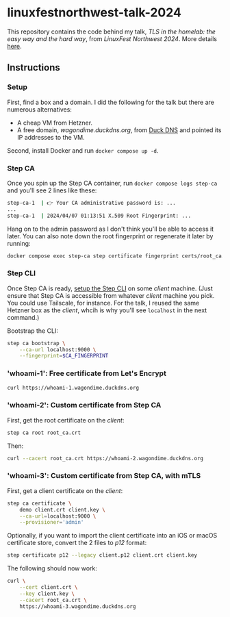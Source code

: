 # linuxfestnorthwest-talk-2024

This repository contains the code behind my talk, _TLS in the homelab: the easy way and the hard way_, from _LinuxFest Northwest 2024_. More details [here](https://ketanvijayvargiya.com/2-tls-in-the-homelab-the-easy-way-and-the-hard-way/).

## Instructions

### Setup

First, find a box and a domain. I did the following for the talk but there are numerous alternatives:

- A cheap VM from Hetzner.
- A free domain, _wagondime.duckdns.org_, from [Duck DNS](https://www.duckdns.org/) and pointed its IP addresses to the VM.

Second, install Docker and run `docker compose up -d`.

### Step CA

Once you spin up the Step CA container, run `docker compose logs step-ca` and you'll see 2 lines like these:

```sh
step-ca-1  | 👉 Your CA administrative password is: ...
...
step-ca-1  | 2024/04/07 01:13:51 X.509 Root Fingerprint: ...
```

Hang on to the admin password as I don't think you'll be able to access it later. You can also note down the root fingerprint or regenerate it later by running:

```sh
docker compose exec step-ca step certificate fingerprint certs/root_ca.crt
```

### Step CLI

Once Step CA is ready, [setup the Step CLI](https://smallstep.com/docs/step-cli/) on some _client_ machine. (Just ensure that Step CA is accessible from whatever _client_ machine you pick. You could use Tailscale, for instance. For the talk, I reused the same Hetzner box as the _client_, whcih is why you'll see `localhost` in the next command.)

Bootstrap the CLI:

```sh
step ca bootstrap \
    --ca-url localhost:9000 \
    --fingerprint=$CA_FINGERPRINT
```

### 'whoami-1': Free certificate from Let's Encrypt

```sh
curl https://whoami-1.wagondime.duckdns.org
```

### 'whoami-2': Custom certificate from Step CA

First, get the root certificate on the _client_:

```sh
step ca root root_ca.crt
```

Then:

```sh
curl --cacert root_ca.crt https://whoami-2.wagondime.duckdns.org
```

### 'whoami-3': Custom certificate from Step CA, with mTLS


First, get a client certificate on the _client_:

```sh
step ca certificate \
    demo client.crt client.key \
    --ca-url=localhost:9000 \
    --provisioner='admin'
```

Optionally, if you want to import the client certificate into an iOS or macOS certificate store, convert the 2 files to _p12_ format:

```sh
step certificate p12 --legacy client.p12 client.crt client.key
```

The following should now work:

```sh
curl \
	--cert client.crt \
	--key client.key \
	--cacert root_ca.crt \
	https://whoami-3.wagondime.duckdns.org
```
